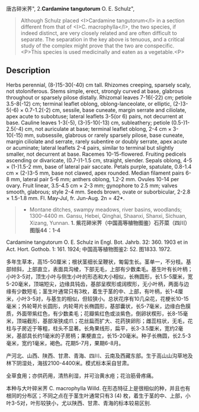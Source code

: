 唐古碎米荠",
2.**Cardamine tangutorum** O. E. Schulz",

> Although Schulz placed &lt;I&gt;Cardamine tangutorum&lt;/I&gt; in a section different from that of &lt;I&gt;C. macrophylla&lt;/I&gt;, the two species, if indeed distinct, are very closely related and are often difficult to separate. The separation in the key above is tenuous, and a critical study of the complex might prove that the two are conspecific.&lt;P&gt;This species is used medicinally and eaten as a vegetable.&lt;P&gt;

## Description
Herbs perennial, (8-)15-30(-40) cm tall. Rhizomes creeping, sparsely scaly, not stoloniferous. Stems simple, erect, strongly curved at base, glabrous throughout or sparsely pilose distally. Rhizomal leaves 7-16(-22) cm; petiole 3.5-8(-12) cm; terminal leaflet oblong, oblong-lanceolate, or elliptic, (2-)3-5(-6) × 0.7-1.2(-2) cm, sessile, base cuneate, margin serrate and ciliolate, apex acute to subobtuse; lateral leaflets 3-5(or 6) pairs, not decurrent at base. Cauline leaves 1-3(-5), (3-)5-10(-13) cm, subleathery; petiole (0.5-)1-2.5(-4) cm, not auriculate at base; terminal leaflet oblong, 2-4 cm × 3-10(-15) mm, subsessile, glabrous or rarely sparsely pilose, base cuneate, margin ciliolate and serrate, rarely subentire or doubly serrate, apex acute or acuminate; lateral leaflets 2-4 pairs, similar to terminal but slightly smaller, not decurrent at base. Racemes 10-15-flowered. Fruiting pedicels ascending or divaricate, (0.7-)1-1.5 cm, straight, slender. Sepals oblong, 4-5 × (1-)1.5-2 mm, base of lateral pair saccate. Petals purple, spatulate, 0.8-1.4 cm × (2-)3-5 mm, base not clawed, apex rounded. Median filament pairs 6-8 mm, lateral pair 5-6 mm; anthers oblong, 1.2-2 mm. Ovules 10-14 per ovary. Fruit linear, 3.5-4.5 cm × 2-3 mm; gynophore to 2.5 mm; valves smooth, glabrous; style 2-4 mm. Seeds brown, ovate or suborbicular, 2-2.8 × 1.5-1.8 mm. Fl. May-Jul, fr. Jun-Aug. 2n = 42*.

> * Montane ditches, swampy meadows, river basins, woodlands; 1300-4400 m. Gansu, Hebei, Qinghai, Shaanxi, Shanxi, Sichuan, Xizang, Yunnan.
**1. 紫花碎米荠（中国高等植物图鉴）石芥菜（四川）图版44：1-4**

Cardamine tangutorum O. E. Schulz in Engl. Bot. Jahrb. 32: 360. 1903 et in Act. Hort. Gothob. 1: 161. 1924; 中国高等植物图鉴2: 52. 图1833. 1972.

多年生草本，高15-50厘米；根状茎细长呈鞭状，匍匐生长。茎单一，不分枝。基部倾斜，上部直立，表面具沟棱，下部无毛，上部有少数柔毛。基生叶有长叶柄；小叶3-5对，顶生小叶与侧生小叶的形态和大小相似，长椭圆形，长1.5-5厘米，宽5-20毫米，顶端短尖，边缘具钝齿，基部呈楔形或阔楔形，无小叶柄，两面与边缘有少数短毛；茎生叶通常只有3枚，着生于茎的中、上部，有叶柄，长1-4厘米，小叶3-5对，与基生的相似，但较狭小。总状花序有10几朵花，花梗长10-15毫米；外轮萼片长圆形，内轮萼片长椭圆形，基部囊状，长5-7毫米，边缘白色膜质，外面带紫红色，有少数柔毛；花瓣紫红色或淡紫色，倒卵状楔形，长8-15毫米，顶端截形，基部渐狭成爪；花丝扁而扩大、花药狭卵形；雌蕊柱状，无毛，花柱与子房近于等粗，柱头不显著。长角果线形，扁平，长3-3.5厘米，宽约2毫米，基部具长约1毫米的子房柄；果梗直立，长15-20毫米。种子长椭圆，长2.5-3毫米，宽约1毫米，褐色。花期5-7月，果期6-8月。

产河北、山西、陕西、甘肃、青海、四川、云南及西藏东部。生于高山山沟草地及林下阴湿处，海拔2100-4400米。模式标本采自甘肃。

全草食用；亦供药用，清热利湿，并可治黄水疮；花治筋骨疼痛。

本种与大叶碎米荠 C. macrophylla Willd. 在形态特征上是很相似的种，并且也有根同的分布区；不同之点在于茎生叶通常只有3 (4) 枚，着生于茎的中、上部，小叶3-5对，叶形较狭小，尤以陕西、甘肃、青海的标本较易区别.
